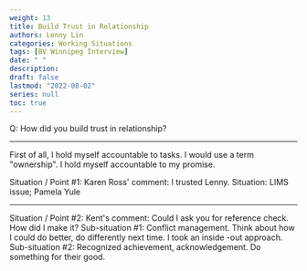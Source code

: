 ```yaml
---
weight: 13
title: Build Trust in Relationship
authors: Lenny Lin
categories: Working Situations
tags: [BV Winnipeg Interview]
date: " "
description: 
draft: false
lastmod: "2022-08-02"
series: null
toc: true
---
```


Q: How did you build trust in relationship?
<!--more-->

---
First of all, I hold myself accountable to tasks. I would use a term "ownership". I hold myself accountable to my promise. 

Situation / Point #1: Karen Ross' comment: I trusted Lenny. Situation: LIMS issue; Pamela Yule


******
Situation / Point #2: Kent's comment: Could I ask you for reference check.
How did I make it? 
Sub-situation #1: Conflict management. Think about how I could do better, do differently next time. I took an inside -out approach.
Sub-situation #2: Recognized achievement, acknowledgement. Do something for their good.



